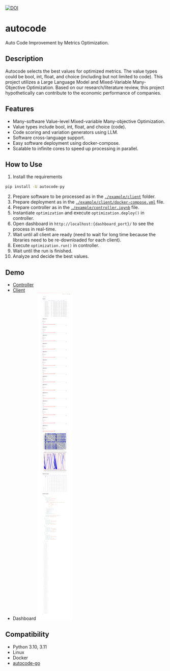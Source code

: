 [![DOI](https://zenodo.org/badge/DOI/10.5281/zenodo.13225517.svg)](https://doi.org/10.5281/zenodo.13225517)

# autocode

Auto Code Improvement by Metrics Optimization.

## Description

Autocode selects the best values for optimized metrics. The value types could be bool, int, float, and choice (including
but not limited to code). This project utilizes a Large Language Model and Mixed-Variable Many-Objective Optimization.
Based on our research/literature review, this project hypothetically can contribute to the economic performance of
companies.

## Features

- Many-software Value-level Mixed-variable Many-objective Optimization.
- Value types include bool, int, float, and choice (code).
- Code scoring and variation generators using LLM.
- Software cross-language support.
- Easy software deployment using docker-compose.
- Scalable to infinite cores to speed up processing in parallel.

## How to Use

1. Install the requirements

```bash
pip install -U autocode-py
```

2. Prepare software to be processed as in the [`./example/client`](https://github.com/muazhari/autocode/tree/main/example/client) folder.
3. Prepare deployment as in the [`./example/client/docker-compose.yml`](https://github.com/muazhari/autocode/blob/main/example/client/docker-compose.yml) file.
4. Prepare controller as in the [`./example/controller.ipynb`](https://github.com/muazhari/autocode/blob/main/example/controller.ipynb) file.
5. Instantiate `optimization` and execute `optimization.deploy()` in controller.
6. Open dashboard in `http://localhost:{dashboard_port}/` to see the process in real-time.
7. Wait until all client are ready (need to wait for long time because the libraries need to be re-downloaded for each client).
8. Execute `optimization.run()` in controller.
9. Wait until the run is finished.
10. Analyze and decide the best values.

## Demo

- [Controller](https://github.com/muazhari/autocode/blob/main/example/controller.ipynb)
- [Client](https://github.com/muazhari/autocode/tree/main/example/client)
- Dashboard
  ![demo-1.png](https://github.com/muazhari/autocode/blob/main/demo-1.png?raw=true)

## Compatibility

- Python 3.10, 3.11
- Linux
- Docker
- [autocode-go](https://github.com/muazhari/autocode-go)
